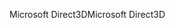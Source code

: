 <span data-ttu-id="6351a-101">Microsoft Direct3D</span><span class="sxs-lookup"><span data-stu-id="6351a-101">Microsoft Direct3D</span></span>